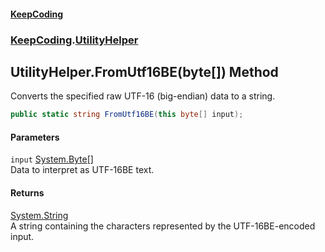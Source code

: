 #### [KeepCoding](index.md 'index')
### [KeepCoding](KeepCoding.md 'KeepCoding').[UtilityHelper](UtilityHelper.md 'KeepCoding.UtilityHelper')
## UtilityHelper.FromUtf16BE(byte[]) Method
Converts the specified raw UTF-16 (big-endian) data to a string.
```csharp
public static string FromUtf16BE(this byte[] input);
```
#### Parameters
<a name='KeepCoding.UtilityHelper.FromUtf16BE(byte..).input'></a>
`input` [System.Byte](https://docs.microsoft.com/en-us/dotnet/api/System.Byte 'System.Byte')[[]](https://docs.microsoft.com/en-us/dotnet/api/System.Array 'System.Array')  
Data to interpret as UTF-16BE text.
  
#### Returns
[System.String](https://docs.microsoft.com/en-us/dotnet/api/System.String 'System.String')  
A string containing the characters represented by the UTF-16BE-encoded input.
